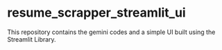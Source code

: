 # resume_scrapper_streamlit_ui
This repository contains the gemini codes and a simple UI built using the Streamlit Library.
